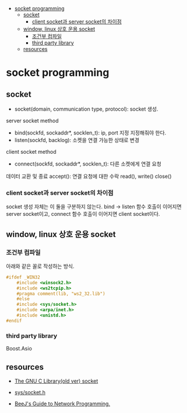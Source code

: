 <!-- toc -->

-   [socket programming](#socket-programming)
    -   [socket](#socket)
        -   [client socket과 server socket의 차이점](#client-socket과-server-socket의-차이점)
    -   [window, linux 상호 운용 socket](#window-linux-상호-운용-socket)
        -   [조건부 컴파일](#조건부-컴파일)
        -   [third party library](#third-party-library)
    -   [resources](#resources)

<!-- tocstop -->

# socket programming

## socket

-   socket(domain, communication type, protocol): socket 생성.

server socket method

-   bind(sockfd, sockaddr\*, socklen_t): ip, port 지정 지정해줘야 한다.
-   listen(sockfd, backlog): 소켓을 연결 가능한 상태로 변경

client socket method

-   connect(sockfd, sockaddr\*, socklen_t): 다른 소켓에게 연결 요청

데이터 교환 및 종료
accept(): 연결 요청에 대한 수락
read(), write()
close()

### client socket과 server socket의 차이점

socket 생성 자체는 이 둘을 구분하지 않는다.
bind -> listen 함수 호출이 이어지면 server socket이고,
connect 함수 호출이 이어지면 client socket이다.

## window, linux 상호 운용 socket

### 조건부 컴파일

아래와 같은 꼴로 작성하는 방식.

```c
#ifdef _WIN32
    #include <winsock2.h>
    #include <ws2tcpip.h>
    #pragma comment(lib, "ws2_32.lib")
    #else
    #include <sys/socket.h>
    #include <arpa/inet.h>
    #include <unistd.h>
#endif
```

### third party library

Boost.Asio

## resources

-   [The GNU C Library(old ver) socket](https://ftp.gnu.org/old-gnu/Manuals/glibc-2.2.3/html_chapter/libc_16.html#SEC300)

-   [sys/socket.h](https://pubs.opengroup.org/onlinepubs/7908799/xns/syssocket.h.html)

-   [BeeJ's Guide to Network Programming.](https://questions.icon-library.com/)
